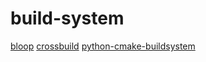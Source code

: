 # build-system

[bloop](https://github.com/scalacenter/bloop)
[crossbuild](https://github.com/multiarch/crossbuild)
[python-cmake-buildsystem](https://github.com/python-cmake-buildsystem/python-cmake-buildsystem)
